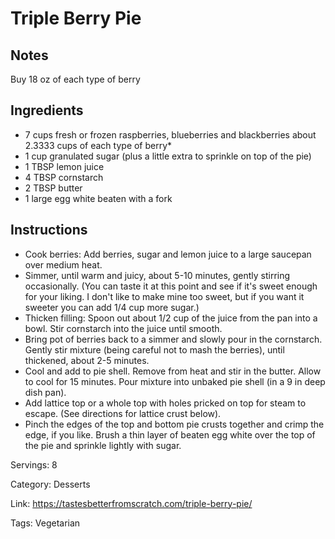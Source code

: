 # Triple Berry Pie

## Notes

Buy 18 oz of each type of berry

## Ingredients
- 7 cups fresh or frozen raspberries, blueberries and blackberries about 2.3333 cups of each type of berry*
- 1 cup granulated sugar (plus a little extra to sprinkle on top of the pie)
- 1 TBSP lemon juice
- 4 TBSP cornstarch
- 2 TBSP butter
- 1 large egg white beaten with a fork

## Instructions
- Cook berries: Add berries, sugar and lemon juice to a large saucepan over medium heat.
- Simmer, until warm and juicy, about 5-10 minutes, gently stirring occasionally. (You can taste it at this point and see if it's sweet enough for your liking. I don't like to make mine too sweet, but if you want it sweeter you can add 1/4 cup more sugar.)
- Thicken filling: Spoon out about 1/2 cup of the juice from the pan into a bowl. Stir cornstarch into the juice until smooth.
- Bring pot of berries back to a simmer and slowly pour in the cornstarch. Gently stir mixture (being careful not to mash the berries), until thickened, about 2-5 minutes.
- Cool and add to pie shell. Remove from heat and stir in the butter. Allow to cool for 15 minutes. Pour mixture into unbaked pie shell (in a 9 in deep dish pan).
- Add lattice top or a whole top with holes pricked on top for steam to escape. (See directions for lattice crust below).
- Pinch the edges of the top and bottom pie crusts together and crimp the edge, if you like. Brush a thin layer of beaten egg white over the top of the pie and sprinkle lightly with sugar.

Servings: 8

Category: Desserts

Link: https://tastesbetterfromscratch.com/triple-berry-pie/

Tags: Vegetarian
